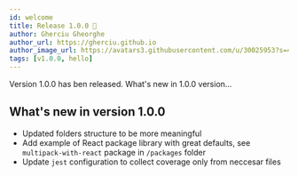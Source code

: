 ```yaml
---
id: welcome
title: Release 1.0.0 🥳
author: Gherciu Gheorghe
author_url: https://gherciu.github.io
author_image_url: https://avatars3.githubusercontent.com/u/30025953?s=400&u=09b14631cb620717a5e2f9b678fd107ec60ed383&v=4
tags: [v1.0.0, hello]
---
```


Version 1.0.0 has ben released. What's new in 1.0.0 version...

## What's new in version 1.0.0

- Updated folders structure to be more meaningful
- Add example of React package library with great defaults, see `multipack-with-react` package in `/packages` folder
- Update `jest` configuration to collect coverage only from neccesar files
